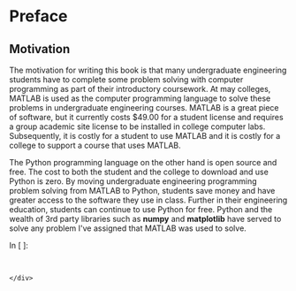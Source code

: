 
# Preface
## Motivation
The motivation for writing this book is that many undergraduate engineering students have to complete some problem solving with computer programming as part of their introductory coursework. At may colleges, MATLAB is used as the computer programming language to solve these problems in undergraduate engineering courses. MATLAB is a great piece of software, but it currently costs $49.00 for a student license and requires a group academic site license to be installed in college computer labs. Subsequently, it is costly for a student to use MATLAB and it is costly for a college to support a course that uses MATLAB. 

The Python programming language on the other hand is open source and free. The cost to both the student and the college to download and use Python is zero. By moving undergraduate engineering programming problem solving from MATLAB to Python, students save money and have greater access to the software they use in class. Further in their engineering education, students can continue to use Python for free. Python and the wealth of 3rd party libraries such as **numpy** and **matplotlib** have served to solve any problem I've assigned that MATLAB was used to solve. 
<div class="cell border-box-sizing code_cell rendered">
<div class="input">
<div class="prompt input_prompt">In&nbsp;[&nbsp;]:</div>
<div class="inner_cell">
    <div class="input_area">
<div class=" highlight hl-ipython3"><pre><span></span> 
</pre></div>

    </div>
</div>
</div>

</div>
 

